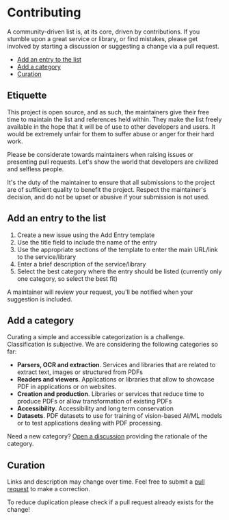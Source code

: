# Contributing

A community-driven list is, at its core, driven by contributions. If you stumble upon a great service or library, or find mistakes, please get involved by starting a discussion or suggesting a change via a pull request.

- [Add an entry to the list](#add-an-entry-to-the-list)
- [Add a category](#add-a-category)
- [Curation](#curation)

## Etiquette

This project is open source, and as such, the maintainers give their free time to maintain the list and references held within. They make the list freely available in the hope that it will be of use to other developers and users. It would be extremely unfair for them to suffer abuse or anger for their hard work.

Please be considerate towards maintainers when raising issues or presenting pull requests. Let's show the
world that developers are civilized and selfless people.

It's the duty of the maintainer to ensure that all submissions to the project are of sufficient
quality to benefit the project. Respect the maintainer's decision, and do not be upset or abusive if your submission is not used.


## Add an entry to the list

1. Create a new issue using the Add Entry template
1. Use the title field to include the name of the entry
1. Use the appropriate sections of the template to enter the main URL/link to the service/library
1. Enter a brief description of the service/library
1. Select the best category where the entry should be listed (currently only one category, so select the best fit)

A maintainer will review your request, you'll be notified when your suggestion is included.

## Add a category

Curating a simple and accessible categorization is a challenge. Classification is subjective. We are considering the following categories so far:

- **Parsers, OCR and extraction**. Services and libraries that are related to extract text, images or structured from PDFs
- **Readers and viewers**. Applications or libraries that allow to showcase PDF in applications or on websites.
- **Creation and production**. Libraries or services that reduce time to produce PDFs or allow transformation of existing PDFs
- **Accessibility**. Accessibility and long term conservation
- **Datasets**. PDF datasets to use for training of vision-based AI/ML models or to test applications dealing with PDF processing.


Need a new category? [Open a discussion](https://github.com/OneOffTech/awesome-pdf/discussions/new/choose) providing the rationale of the category.


## Curation

Links and description may change over time. Feel free to submit a [pull request](https://github.com/OneOffTech/awesome-pdf/pulls) to make a correction.

To reduce duplication please check if a pull request already exists for the change!